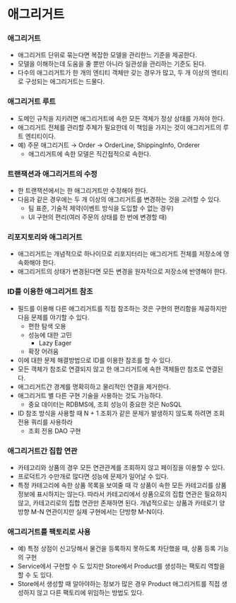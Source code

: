 # 애그리거트

### 애그리거트

- 애그리거트 단위로 묶는다면 복잡한 모델을 관리한느 기준을 제공한다.
- 모델을 이해하는데 도움을 줄 뿐만 아니라 일관성을 관리하는 기준도 된다.
- 다수의 애그리거트가 한 개의 엔티티 객체만 갖는 경우가 많고, 두 개 이상의 엔티티로 구성되는 애그리거트는 드물다.

### 애그리거트 루트

- 도메인 규칙을 지키려면 애그리거트에 속한 모든 객체가 정상 상태를 가져야 한다.
- 애그리거트 전체를 관리할 주체가 필요한데 이 책임을 가지는 것이 애그리거트의 루트 엔티티이다.
- 예) 주문 애그리거트 → Order → OrderLine, ShippingInfo, Orderer
    - 애그리거트에 속한 모델은 직간접적으로 속한다.

### 트랜잭션과 애그리거트의 수정

- 한 트랜잭션에서는 한 애그리거트만 수정해야 한다.
- 다음과 같은 경우에는 두 개 이상의 애그리거트를 변경하는 것을 고려할 수 있다.
    - 팀 표준, 기술적 제약(이벤트 방식을 도입할 수 없는 경우)
    - UI 구현의 편리(여러 주문의 상태를 한 번에 변경할 때)
    

### 리포지토리와 애그리거트

- 애그리거트는 개념적으로 하나이므로 리포지터리는 애그리거트 전체를 저장소에 영속화해야 한다.
- 애그리거트의 상태가 변경된다면 모든 변경을 원자적으로 저장소에 반영해야 한다.

### ID를 이용한 애그리거트 참조

- 필드를 이용해 다른 애그리거트를 직접 참조하는 것은 구현의 편리함을 제공하지만 다음 문제를 야기할 수 있다.
    - 편한 탐색 오용
    - 성능에 대한 고민
        - Lazy Eager
    - 확장 어려움
- 이에 대한 문제 해결방법으로 ID를 이용한 참조를 할 수 있다.
- 모든 객체가 참조로 연결되지 않고 한 애그리거트에 속한 객체들만 참조로 연결된다.
- 애그리거트간 경계를 명확히하고 물리적인 연결을 제거한다.
- 애그리거트 별 다른 구현 기술을 사용하는 것도 가능하다.
    - 중요 데이터는 RDBMS에, 조회 성능이 중요한 것은 NoSQL
- ID 참조 방식을 사용할 때 N + 1 조회가 같은 문제가 발생하지 않도록 하려면 조회 전용 쿼리를 사용하라
    - 조회 전용 DAO 구현

### 애그리거트간 집합 연관

- 카테고리와 상품의 경우 모든 연관관계를 조회하지 않고 페이징을 이용할 수 있다.
- 프로덕트가 수만개로 많다면 성능에 문제가 일어날 수 있다.
- 특정 카테고리에 속한 상품 목록을 보여줄 때 각 상품이 속한 모든 카테고리를 상품 정보에 표시하지는 않는다. 따라서 카테고리에서 상품으로의 집합 연관은 필요하지 않고, 카테고리로의 집합 연관만 존재하면 된다. 개념적으로는 상품과 카테로기 양방향 M-N 연관이지만 실제 구현에서는 단방향 M-N이다.

### 애그리거트를 팩토리로 사용

- 예) 특정 상점이 신고당해서 물건을 등록하지 못하도록 차단했을 때, 상품 등록 기능의 구현
- Service에서 구현할 수 도 있지만 Store에서 Product를 생성하는 팩토리 역할을 할 수 도 있다.
- Store에서 생성할 때 알아야하는 정보가 많은 경우 Product 애그리거트를 직접 생성하지 않고 다른 팩토리에 위임하는 방법도 있다.